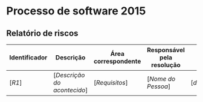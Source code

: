  
Processo de software 2015
=================================

Relatório de riscos
------------------------------------

Identificador | Descrição | Área correspondente | Responsável pela resolução | Data de Incidência | Método de contingência 
--------------|-----------|---------------------|----------------------------|------------------|------------------------
[_R1_] | [_Descrição do acontecido_] | [_Requisitos_] | [_Nome do Pessoa_] | [_dd/mm/aaaa_] | [_O escopo do projeto foi remanejado_]
